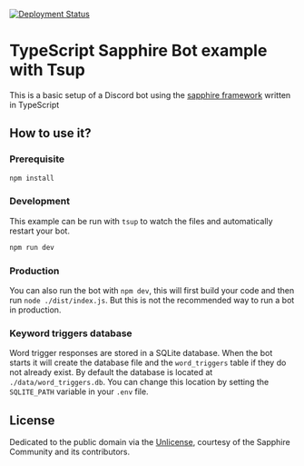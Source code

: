 [![Deployment Status](https://github.com/masonbesmer/lyra-sapphire/actions/workflows/deployment.yml/badge.svg?branch=main)](https://github.com/masonbesmer/lyra-sapphire/actions/workflows/deployment.yml)

# TypeScript Sapphire Bot example with Tsup

This is a basic setup of a Discord bot using the [sapphire framework][sapphire] written in TypeScript

## How to use it?

### Prerequisite

```sh
npm install
```

### Development

This example can be run with `tsup` to watch the files and automatically restart your bot.

```sh
npm run dev
```

### Production

You can also run the bot with `npm dev`, this will first build your code and then run `node ./dist/index.js`. But this is not the recommended way to run a bot in production.

### Keyword triggers database

Word trigger responses are stored in a SQLite database. When the bot starts it
will create the database file and the `word_triggers` table if they do not
already exist. By default the database is located at
`./data/word_triggers.db`. You can change this location by setting the
`SQLITE_PATH` variable in your `.env` file.

## License

Dedicated to the public domain via the [Unlicense], courtesy of the Sapphire Community and its contributors.

[sapphire]: https://github.com/sapphiredev/framework
[unlicense]: https://github.com/sapphiredev/examples/blob/main/LICENSE.md
